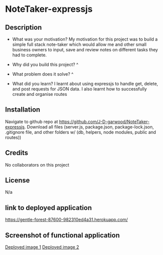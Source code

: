 # NoteTaker-expressjs

## Description
- What was your motivation?
My motivation for this project was to build a simple full stack note-taker which would allow me and other small business owners to input,
save and review notes on different tasks they had to complete.

- Why did you build this project? 
^

- What problem does it solve?
^

- What did you learn?
I learnt about using expressjs to handle get, delete, and post requests for JSON data. I also learnt how to successfully create and organise
routes

## Installation

Navigate to github repo at https://github.com/J-D-garwood/NoteTaker-expressjs. Download all files (server.js, package.json, package-lock.json, .gitignore file, and other folders w/ (db, helpers, node modules, public and routes))

## Credits

No collaborators on this project

## License

N/a

## link to deployed application

https://gentle-forest-87600-982310ed4a31.herokuapp.com/

## Screenshot of functional application

[Deployed image 1](./assets/ssets/Deployed_1.png)
[Deployed image 2](./assets/ssets/Deployed_2.png)

